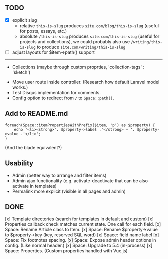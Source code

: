 
## TODO

- [X] explicit slug
  - relative `this-is-slug` produces `site.com/blog/this-is-slug` (useful for posts, essays, etc.)
  - absolute `/this-is-slug` produces `site.com/this-is-slug` (useful for projects and collections), we could probably also use `/writing/this-is-slug` to produce `site.com/writing/this-is-slug`
- [ ] adjust layouts for $item->path() support

---

- Collections (maybe through custom proprties, 'collection-tags' : 'sketch')
* Move user route inside controller. (Research how default Laravel model works.)
* Test Disqus implementation for comments.
* Config option to redirect from `/` to `Space::path()`.

## Add to README.md

```
foreach(Space::itemPropertiesWithPrefix($item, 'p') as $property) {
    echo '<li><strong>'. $property->label .'</strong> — '. $property->value .'</li>';
}
```

(And the blade equivalent?)

## Usability

- Admin (better way to arrange and filter items)
- Admin ajax functionality (e.g. activate-deactivate that can be also activate in templates)
- Permalink more explicit (visible in all pages and admin)

## DONE

[x] Template directories (search for templates in default and custom)
[x] Properties callback check matches current state. One call for each field.
[x] Space: Rename Article class to Item.
[x] Space: Rename $property→value to $property→key (key, reserved SQL word)
[x] Space: field name label
[x] Space: Fix footnotes spacing.
[x] Space: Expose admin header options in config. (Like normal header.)
[x] Space: Upgrade to 5.4 (in-process)
[x] Space: Properties. (Custom properties handled with Vue.js)

